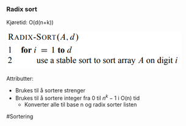 ### Radix sort
Kjøretid: O(d(n+k))

![Radix sort](bilder/radixsort.PNG)

Attributter:
- Brukes til å sortere strenger
- Brukes til å sortere integer fra 0 til $n^k-1$ i O(n) tid
	- Konverter alle til base n og radix sorter listen


#Sortering